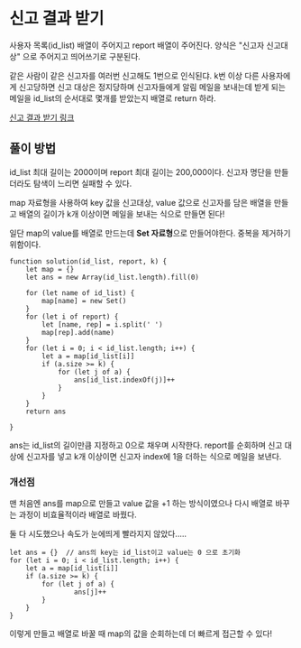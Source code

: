 # 신고 결과 받기

사용자 목록(id_list) 배열이 주어지고 report 배열이 주어진다. 양식은 "신고자 신고대상" 으로 주어지고 띄어쓰기로 구분된다.

같은 사람이 같은 신고자를 여러번 신고해도 1번으로 인식된댜. k번 이상 다른 사용자에게 신고당하면 신고 대상은 정지당하며 신고자들에게 알림 메일을 보내는데 받게 되는 메일을 id_list의 순서대로 몇개를 받았는지 배열로 return 하라.

[신고 결과 받기 링크](https://school.programmers.co.kr/learn/courses/30/lessons/92334)

## 풀이 방법

id_list 최대 길이는 2000이며 report 최대 길이는 200,000이다. 
신고자 명단을 만들더라도 탐색이 느리면 실패할 수 있다.

map 자료형을 사용하여 key 값을 신고대상, value 값으로 신고자를 담은 배열을 만들고 배열의 길이가 k개 이상이면 메일을 보내는 식으로 만들면 된다!

일단 map의 value를 배열로 만드는데 **Set 자료형**으로 만들어야한다.
중복을 제거하기 위함이다.

```
function solution(id_list, report, k) {
    let map = {}
    let ans = new Array(id_list.length).fill(0)
    
    for (let name of id_list) {
        map[name] = new Set()
    }
    for (let i of report) {
        let [name, rep] = i.split(' ')
        map[rep].add(name)
    }
    for (let i = 0; i < id_list.length; i++) {
        let a = map[id_list[i]]
        if (a.size >= k) {
            for (let j of a) {
                ans[id_list.indexOf(j)]++
            }
        }
    }
    return ans

}
```
ans는 id_list의 길이만큼 지정하고 0으로 채우며 시작한다.
report를 순회하며 신고 대상에 신고자를 넣고 k개 이상이면 신고자 index에 1을 더하는 식으로 메일을 보낸다.

### 개선점

맨 처음엔 ans를 map으로 만들고 value 값을 +1 하는 방식이였으나 다시 배열로 바꾸는 과정이 비효율적이라 배열로 바꿨다. 

둘 다 시도했으나 속도가 눈에띄게 빨라지지 않았다.....

```
let ans = {}  // ans의 key는 id_list이고 value는 0 으로 초기화
for (let i = 0; i < id_list.length; i++) {
    let a = map[id_list[i]]
    if (a.size >= k) {
        for (let j of a) {
                ans[j]++
        }
    }
}
```
이렇게 만들고 배열로 바꿀 때 map의 값을 순회하는데 더 빠르게 접근할 수 있다!